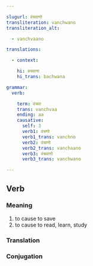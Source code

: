```yaml
---

slugurl: वंचवाणो
transliteration: vanchwano
transliteration_alt:

  - vanchvaano

translations:

  - context:

    hi: बचवाना
    hi_trans: bachwana

grammar: 
  verb:

    term: वंचवा
    trans: vanchvaa
    ending: aa
    causative: 
      self: 3
      verb1: वंचणो
      verb1_trans: vanchno
      verb2: वंचाणो
      verb2_trans: vanchaano
      verb3: वंचवाणो
      verb3_trans: vanchwano

---
```


## Verb

<!-- <fos :grammar="grammar" ></fos> -->

### Meaning

1. to cause to save
2. to cause to read, learn, study

### Translation

<translation :translation="translations" ></translation>

### Conjugation

<verb-conj :grammar="grammar" ></verb-conj>
